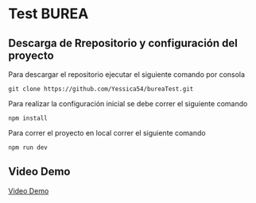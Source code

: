 # Test BUREA

## Descarga de Rrepositorio y configuración del proyecto

Para descargar el repositorio ejecutar el siguiente comando por consola
```
git clone https://github.com/Yessica54/bureaTest.git
```

Para realizar la configuración inicial se debe correr el siguiente comando
```
npm install
```

Para correr el proyecto en local correr el siguiente comando 
```
npm run dev
```

## Video Demo

[Video Demo](demo.mp4)

